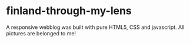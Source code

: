 # finland-through-my-lens
A responsive webblog was built with pure HTML5, CSS and javascript. All pictures are belonged to me!


